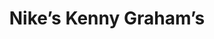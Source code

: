 ---
collection_archive: true
collection_awards: []
collection_category:
  - Stock
  - Reportage
  - Black and White
  - Sports + Athletes
collection_content: >-
  Don’t let their apprehension and common teen disposition fool you. Once the
  whistle blows, their play is as physical as the semi-pro men who initially
  made the W 4th Cage a street-ball landmark. Captured while documenting the
  annual “Kenny Graham’s 4th Street” basketball tournament.
collection_cover: https://d1sf55qlb7p6hz.cloudfront.net/kg-redobw_horizontal-1.jpg
collection_cover_mobile: https://d1sf55qlb7p6hz.cloudfront.net/kg-redobw_vertical-1.jpg
collection_description: >-
  Don’t let their apprehension and common teen disposition fool you. Once the
  whistle blows, their play is as physical as the semi-pro men who initially
  made the W 4th Cage a street-ball landmark. Captured while documenting the
  annual “Kenny Graham’s 4th Street” basketball tournament.
collection_description_alignment: center
collection_exhibition: []
collection_filter: Commissioned + Stock
collection_hidden: false
collection_meta: The Cage
collection_press: []
collection_preview:
  - https://d1sf55qlb7p6hz.cloudfront.net/kg-redobw_thumbs-1.jpg
  - https://d1sf55qlb7p6hz.cloudfront.net/kg-redobw_thumbs-2.jpg
  - https://d1sf55qlb7p6hz.cloudfront.net/kg-redobw_thumbs-3.jpg
  - https://d1sf55qlb7p6hz.cloudfront.net/kg-redobw_thumbs-4.jpg
cover_image: https://d1sf55qlb7p6hz.cloudfront.net/social-23.jpg
date: 
hide_footer: true 
logo: 
navigation_theme: white
px_extra: true
slug: kenny-grahams
theme_color: "#DBEDB4"
theme_color_all_works: "#3DB9ED"
title: Nike’s Kenny Graham’s 
collection_blocks:
  - _bookshop_name: collections/media-row-start
    row_alignment: between
  - _bookshop_name: collections/media-element 
    color: "#E9E9E9"
    image:  https://d1sf55qlb7p6hz.cloudfront.net/kg-redobw-1.jpg
    margin_left: '5'
    margin_right: '0'
    margin_y: '100'
    width: '60'
  - _bookshop_name: collections/media-element 
    color: "#5B5B5B"
    image:  https://d1sf55qlb7p6hz.cloudfront.net/kg-redobw-2.jpg
    margin_left: '0'
    margin_right: '5'
    margin_y: '200'
    width: '20'
  - _bookshop_name: collections/media-row
    row_alignment: between
  - _bookshop_name: collections/media-element 
    color: "#8D8D8D"
    image:  https://d1sf55qlb7p6hz.cloudfront.net/kg-redobw-4.jpg
    margin_left: '10'
    margin_right: '0'
    margin_y: '300'
    width: '45'
  - _bookshop_name: collections/media-element 
    color: "#D6D6D6"
    image:  https://d1sf55qlb7p6hz.cloudfront.net/kg-redobw-3.jpg
    margin_left: '0'
    margin_right: '10'
    margin_y: '100'
    width: '30'
  - _bookshop_name: collections/media-row
    row_alignment: between
  - _bookshop_name: collections/media-element 
    color: "#C1C1C1"
    image:  https://d1sf55qlb7p6hz.cloudfront.net/kg-redobw-5.jpg
    margin_left: '20'
    margin_right: '0'
    margin_y: '100'
    width: '60'
  - _bookshop_name: collections/media-row
    row_alignment: between
  - _bookshop_name: collections/media-element 
    color: "#414141"
    image:  https://d1sf55qlb7p6hz.cloudfront.net/kg-redobw-6.jpg
    margin_left: '15'
    margin_right: '0'
    margin_y: '500'
    width: '25'
  - _bookshop_name: collections/media-element 
    color: "#efefeF"
    image:  https://d1sf55qlb7p6hz.cloudfront.net/kg-redobw-7.jpg
    margin_left: '0'
    margin_right: '5'
    margin_y: '100'
    width: '45'
  - _bookshop_name: collections/media-row
    row_alignment: between
  - _bookshop_name: collections/media-element 
    color: "#8B8B8B"
    image:  https://d1sf55qlb7p6hz.cloudfront.net/kg-redobw-8.jpg
    margin_left: '30'
    margin_y: '100'
    width: '45'
  - _bookshop_name: collections/media-row
    row_alignment: between
  - _bookshop_name: collections/media-element 
    color: "#efefeF"
    image:  https://d1sf55qlb7p6hz.cloudfront.net/kg-redobw-9.jpg
    margin_left: '15'
    margin_right: '0'
    margin_y: '100'
    width: '50'
  - _bookshop_name: collections/media-row
    row_alignment: between
  - _bookshop_name: collections/media-element 
    color: "#B6B6B6"
    image:  https://d1sf55qlb7p6hz.cloudfront.net/kg-redobw-10.jpg
    margin_left: '5'
    margin_right: '0'
    margin_y: '100'
    width: '33'
  - _bookshop_name: collections/media-element 
    color: "#777777"
    image:  https://d1sf55qlb7p6hz.cloudfront.net/kg-redobw-11.jpg
    margin_left: '0'
    margin_right: '15'
    margin_y: '400'
    width: '40'
  - _bookshop_name: collections/media-row
    row_alignment: between
  - _bookshop_name: collections/media-element 
    color: "#414141"
    image:  https://d1sf55qlb7p6hz.cloudfront.net/kg-redobw-13.jpg
    margin_left: '15'
    margin_right: '0'
    margin_y: '100'
    width: '55'
  - _bookshop_name: collections/media-row
    row_alignment: between
  - _bookshop_name: collections/media-element 
    color: "#8C8C8C"
    image:  https://d1sf55qlb7p6hz.cloudfront.net/kg-redobw-14.jpg
    margin_left: '5'
    margin_y: '400'
    width: '45'
  - _bookshop_name: collections/media-element 
    color: "#D8D8D8"
    image: https://d1sf55qlb7p6hz.cloudfront.net/kg-redobw-12.jpg
    margin_left: '0'
    margin_right: '15'
    margin_y: '100'
    width: '25'
  - _bookshop_name: collections/media-row
    row_alignment: between
  - _bookshop_name: collections/media-element 
    color: "#797979"
    image:  https://d1sf55qlb7p6hz.cloudfront.net/kg-redobw-15.jpg
    margin_left: '25'
    margin_y: '200'
    width: '50'
  - _bookshop_name: collections/media-row
    row_alignment: between
  - _bookshop_name: collections/media-element 
    color: "#efefeF"
    image:  https://d1sf55qlb7p6hz.cloudfront.net/kg-redobw-18.jpg
    margin_left: '5'
    margin_y: '300'
    width: '60'
  - _bookshop_name: collections/media-element 
    color: "#C4C4C4"
    image:  https://d1sf55qlb7p6hz.cloudfront.net/kg-redobw-16.jpg
    margin_right: '5'
    margin_y: '100'
    width: '25'
  - _bookshop_name: collections/media-row
    row_alignment: between
  - _bookshop_name: collections/media-element 
    color: "#323232"
    image:  https://d1sf55qlb7p6hz.cloudfront.net/kg-redobw-17.jpg
    margin_left: '40'
    margin_right: '0'
    margin_y: '100'
    width: '45'
  - _bookshop_name: collections/media-row
    row_alignment: between
  - _bookshop_name: collections/media-element 
    color: "#777777"
    image:  https://d1sf55qlb7p6hz.cloudfront.net/kg-redobw-19.jpg
    margin_left: '20'
    margin_y: '100'
    width: '60'
  - _bookshop_name: collections/media-row-end
---
